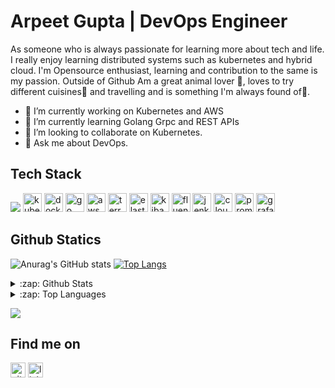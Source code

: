 # Arpeet Gupta | DevOps Engineer
As someone who is always passionate for learning more about tech and life. I really enjoy learning distributed systems such as kubernetes and hybrid cloud. I'm Opensource enthusiast, learning and contribution to the same is my passion. Outside of Github Am a great animal lover 🐶, loves to try different cuisines🍜 and travelling and is something I'm always found of🚕.

- 🔭 I’m currently working on Kubernetes and AWS 
- 🌱 I’m currently learning Golang Grpc and REST APIs 
- 👯 I’m looking to collaborate on Kubernetes.
- 💬 Ask me about DevOps.

## Tech Stack
<img src="https://img.shields.io/badge/kubernetes-326CE5??logo=appveyor&logoColor=white&style=plastic" /> <img alt='kubernetes' height="30" width="30" src="https://cdn.jsdelivr.net/npm/simple-icons@v4/icons/kubernetes.svg&logoColor=#326CE5" />   <img alt='docker' height="30" width="30" src="https://cdn.jsdelivr.net/npm/simple-icons@v4/icons/docker.svg" />   <img alt='go' height="30" width="30" src="https://cdn.jsdelivr.net/npm/simple-icons@v4/icons/go.svg" />   <img alt='aws' height="30" width="30" src="https://cdn.jsdelivr.net/npm/simple-icons@v4/icons/amazonaws.svg" />   <img alt='terraform' height="30" width="30" src="https://cdn.jsdelivr.net/npm/simple-icons@v4/icons/terraform.svg" />   <img alt='elasticsearch' height="30" width="30" src="https://cdn.jsdelivr.net/npm/simple-icons@v4/icons/elastic.svg" />   <img alt='kibana' height="30" width="30" src="https://cdn.jsdelivr.net/npm/simple-icons@v4/icons/kibana.svg" />   <img alt='fluentd' height="30" width="30" src="https://cdn.jsdelivr.net/npm/simple-icons@v4/icons/fluentd.svg" />   <img alt='jenkins' height="30" width="30" src="https://cdn.jsdelivr.net/npm/simple-icons@v4/icons/jenkins.svg" />   <img alt='cloudflare' height="30" width="30" src="https://cdn.jsdelivr.net/npm/simple-icons@v4/icons/cloudflare.svg" />   <img alt='prometheus' height="30" width="30" src="https://cdn.jsdelivr.net/npm/simple-icons@v4/icons/prometheus.svg" />   <img alt='grafana' height="30" width="30" src="https://cdn.jsdelivr.net/npm/simple-icons@v4/icons/grafana.svg" />

## Github Statics
![Anurag's GitHub stats](https://github-readme-stats.vercel.app/api?username=Arpeet-gupta&show_icons=true&theme=radical&count_private=true) [![Top Langs](https://github-readme-stats.vercel.app/api/top-langs/?username=Arpeet-gupta)](https://github.com/anuraghazra/github-readme-stats)

<details>
  <summary>:zap: Github Stats </summary>
   
   ![Anurag's GitHub stats](https://github-readme-stats.vercel.app/api?username=Arpeet-gupta&show_icons=true&theme=radical&count_private=true) 
 
</details>

<details>
   
  <summary>:zap: Top Languages </summary>
  
   [![Top Langs](https://github-readme-stats.vercel.app/api/top-langs/?username=Arpeet-gupta)](https://github.com/anuraghazra/github-readme-stats)
  
</details>

![](https://komarev.com/ghpvc/?username=Arpeet-gupta&style=plastic&label=PROFILE+VIEWS&color=green)

## Find me on
[<img src='https://cdn.jsdelivr.net/npm/simple-icons@3.0.1/icons/github.svg' alt='github' height="24" width="24">](https://github.com/Arpeet-gupta)  [<img src='https://cdn.jsdelivr.net/npm/simple-icons@3.0.1/icons/linkedin.svg' alt='linkedin' height="24" width="24">](https://www.linkedin.com/in/linkedin.com/in/arpit-gupta-060674164/) 
